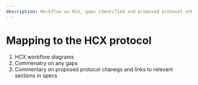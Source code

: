 ```yaml
---
description: Workflow on HCX, gaps identified and proposed protocol enhancements
---
```


# Mapping to the HCX protocol

1. HCX workflow diagrams
2. Commenatry on any gaps
3. Commentary on proposed protocol chanegs and links to relevant sections in specs&#x20;
